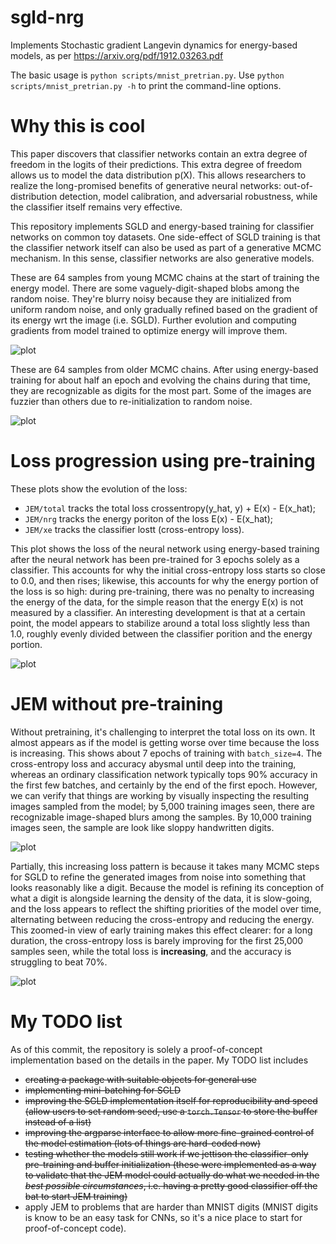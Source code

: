 # sgld-nrg
Implements Stochastic gradient Langevin dynamics for energy-based models, as per https://arxiv.org/pdf/1912.03263.pdf

The basic usage is `python scripts/mnist_pretrian.py`. Use `python scripts/mnist_pretrian.py -h` to print the command-line options.

# Why this is cool

This paper discovers that classifier networks contain an extra degree of freedom in the logits of their predictions. This extra degree of freedom allows us to model the data distribution p(X). This allows researchers to realize the long-promised benefits of generative neural networks: out-of-distribution detection, model calibration, and adversarial robustness, while the classifier itself remains very effective.

This repository implements SGLD and energy-based training for classifier networks on common toy datasets. One side-effect of SGLD training is that the classifier network itself can also be used as part of a generative MCMC mechanism. In this sense, classifier networks are also generative models.

These are 64 samples from young MCMC chains at the start of training the energy model. There are some vaguely-digit-shaped blobs among the random noise. They're blurry noisy because they are initialized from uniform random noise, and only gradually refined based on the gradient of its energy wrt the image (i.e. SGLD). Further evolution and computing gradients from model trained to optimize energy will improve them.

![plot](./results/pretrain-xhat-begin.png)

These are 64 samples from older MCMC chains. After using energy-based training for about half an epoch and evolving the chains during that time, they are recognizable as digits for the most part. Some of the images are fuzzier than others due to re-initialization to random noise.

![plot](./results/pretrain-xhat-half-epoch.png)

# Loss progression using pre-training

These plots show the evolution of the loss:
- `JEM/total` tracks the total loss crossentropy(y_hat, y) + E(x) - E(x_hat);
- `JEM/nrg` tracks the energy poriton of the loss E(x) - E(x_hat);
- `JEM/xe` tracks the classifier lostt (cross-entropy loss).

This plot shows the loss of the neural network using energy-based training after the neural network has been pre-trained for 3 epochs solely as a classifier. This accounts for why the initial cross-entropy loss starts so close to 0.0, and then rises; likewise, this accounts for why the energy portion of the loss is so high: during pre-training, there was no penalty to increasing the energy of the data, for the simple reason that the energy E(x) is not measured by a classifier. An interesting development is that at a certain point, the model appears to stabilize around a total loss slightly less than 1.0, roughly evenly divided between the classifier porition and the energy portion.

![plot](./results/pretrain-loss.png)

# JEM without pre-training

Without pretraining, it's challenging to interpret the total loss on its own. It almost appears as if the model is getting worse over time because the loss is increasing. This shows about 7 epochs of training with `batch_size=4`. The cross-entropy loss and accuracy abysmal until deep into the training, whereas an ordinary classification network typically tops 90% accuracy in the first few batches, and certainly by the end of the first epoch. However, we can verify that things are working by visually inspecting the resulting images sampled from the model; by 5,000 training images seen, there are recognizable image-shaped blurs among the samples. By 10,000 training images seen, the sample are look like sloppy handwritten digits. 

![plot](./results/raw-loss.png)

Partially, this increasing loss pattern is because it takes many MCMC steps for SGLD to refine the generated images from noise into something that looks reasonably like a digit. Because the model is refining its conception of what a digit is alongside learning the density of the data, it is slow-going, and the loss appears to reflect the shifting priorities of the model over time, alternating between reducing the cross-entropy and reducing the energy. This zoomed-in view of early training makes this effect clearer: for a long duration, the cross-entropy loss is barely improving for the first 25,000 samples seen, while the total loss is **increasing**, and the accuracy is struggling to beat 70%.

![plot](./results/raw-loss-zoom.png)


# My TODO list

As of this commit, the repository is solely a proof-of-concept implementation based on the details in the paper. My TODO list includes
- ~~creating a package with suitable objects for general use~~
- ~~implementing mini-batching for SGLD~~
- ~~improving the SGLD implementation itself for reproducibility and speed (allow users to set random seed, use a `torch.Tensor` to store the buffer instead of a list)~~
- ~~improving the argparse interface to allow more fine-grained control of the model estimation (lots of things are hard-coded now)~~
- ~~testing whether the models still work if we jettison the classifier-only pre-training and buffer initialization (these were implemented as a way to validate that the JEM model could actually do what we needed in the _best possible circumstances_, i.e. having a pretty good classifier off the bat to start JEM training)~~
- apply JEM to problems that are harder than MNIST digits (MNIST digits is know to be an easy task for CNNs, so it's a nice place to start for proof-of-concept code).
